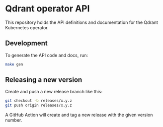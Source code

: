 # Qdrant operator API

This repository holds the API definitions and documentation for the Qdrant Kubernetes operator.

## Development

To generate the API code and docs, run:

```bash
make gen
```

## Releasing a new version

Create and push a new release branch like this:

```bash
git checkout -b releases/x.y.z
git push origin releases/x.y.z
```

A GitHub Action will create and tag a new release with the given version number.
